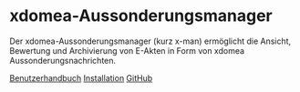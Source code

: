 # xdomea-Aussonderungsmanager

Der xdomea-Aussonderungsmanager (kurz x-man) ermöglicht die Ansicht, Bewertung und Archivierung von E-Akten in Form von xdomea Aussonderungsnachrichten.

<a class="btn" href="benutzerhandbuch">Benutzerhandbuch</a>
<a class="btn" href="installation">Installation</a>
<a class="btn" href="https://github.com/Landesarchiv-Thueringen/x-man">GitHub</a>

